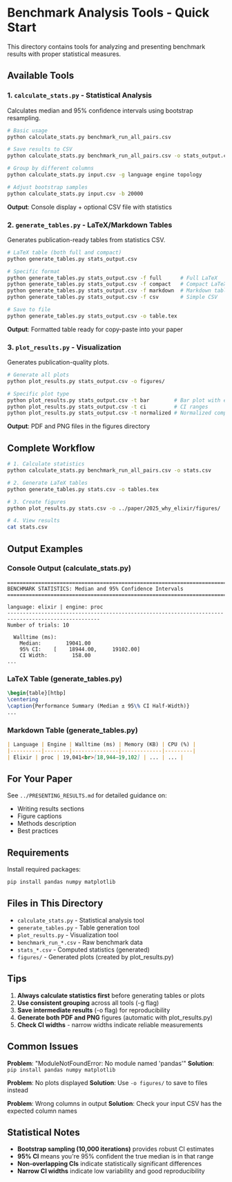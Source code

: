 # Benchmark Analysis Tools - Quick Start

This directory contains tools for analyzing and presenting benchmark results with proper statistical measures.

## Available Tools

### 1. `calculate_stats.py` - Statistical Analysis
Calculates median and 95% confidence intervals using bootstrap resampling.

```bash
# Basic usage
python calculate_stats.py benchmark_run_all_pairs.csv

# Save results to CSV
python calculate_stats.py benchmark_run_all_pairs.csv -o stats_output.csv

# Group by different columns
python calculate_stats.py input.csv -g language engine topology

# Adjust bootstrap samples
python calculate_stats.py input.csv -b 20000
```

**Output**: Console display + optional CSV file with statistics

### 2. `generate_tables.py` - LaTeX/Markdown Tables
Generates publication-ready tables from statistics CSV.

```bash
# LaTeX table (both full and compact)
python generate_tables.py stats_output.csv

# Specific format
python generate_tables.py stats_output.csv -f full      # Full LaTeX
python generate_tables.py stats_output.csv -f compact   # Compact LaTeX
python generate_tables.py stats_output.csv -f markdown  # Markdown table
python generate_tables.py stats_output.csv -f csv       # Simple CSV

# Save to file
python generate_tables.py stats_output.csv -o table.tex
```

**Output**: Formatted table ready for copy-paste into your paper

### 3. `plot_results.py` - Visualization
Generates publication-quality plots.

```bash
# Generate all plots
python plot_results.py stats_output.csv -o figures/

# Specific plot type
python plot_results.py stats_output.csv -t bar        # Bar plot with error bars
python plot_results.py stats_output.csv -t ci         # CI ranges
python plot_results.py stats_output.csv -t normalized # Normalized comparison
```

**Output**: PDF and PNG files in the figures directory

## Complete Workflow

```bash
# 1. Calculate statistics
python calculate_stats.py benchmark_run_all_pairs.csv -o stats.csv

# 2. Generate LaTeX tables
python generate_tables.py stats.csv -o tables.tex

# 3. Create figures
python plot_results.py stats.csv -o ../paper/2025_why_elixir/figures/

# 4. View results
cat stats.csv
```

## Output Examples

### Console Output (calculate_stats.py)
```
====================================================================================================
BENCHMARK STATISTICS: Median and 95% Confidence Intervals
====================================================================================================

language: elixir | engine: proc
----------------------------------------------------------------------------------------------------
Number of trials: 10

  Walltime (ms):
    Median:        19041.00
    95% CI:    [    18944.00,     19102.00]
    CI Width:        158.00
...
```

### LaTeX Table (generate_tables.py)
```latex
\begin{table}[htbp]
\centering
\caption{Performance Summary (Median ± 95\% CI Half-Width)}
...
```

### Markdown Table (generate_tables.py)
```markdown
| Language | Engine | Walltime (ms) | Memory (KB) | CPU (%) |
|----------|--------|---------------|-------------|---------|
| Elixir | proc | 19,041<br>[18,944–19,102] | ... | ... |
```

## For Your Paper

See `../PRESENTING_RESULTS.md` for detailed guidance on:
- Writing results sections
- Figure captions
- Methods description
- Best practices

## Requirements

Install required packages:
```bash
pip install pandas numpy matplotlib
```

## Files in This Directory

- `calculate_stats.py` - Statistical analysis tool
- `generate_tables.py` - Table generation tool  
- `plot_results.py` - Visualization tool
- `benchmark_run_*.csv` - Raw benchmark data
- `stats_*.csv` - Computed statistics (generated)
- `figures/` - Generated plots (created by plot_results.py)

## Tips

1. **Always calculate statistics first** before generating tables or plots
2. **Use consistent grouping** across all tools (-g flag)
3. **Save intermediate results** (-o flag) for reproducibility
4. **Generate both PDF and PNG** figures (automatic with plot_results.py)
5. **Check CI widths** - narrow widths indicate reliable measurements

## Common Issues

**Problem**: "ModuleNotFoundError: No module named 'pandas'"
**Solution**: `pip install pandas numpy matplotlib`

**Problem**: No plots displayed
**Solution**: Use `-o figures/` to save to files instead

**Problem**: Wrong columns in output
**Solution**: Check your input CSV has the expected column names

## Statistical Notes

- **Bootstrap sampling (10,000 iterations)** provides robust CI estimates
- **95% CI** means you're 95% confident the true median is in that range
- **Non-overlapping CIs** indicate statistically significant differences
- **Narrow CI widths** indicate low variability and good reproducibility
